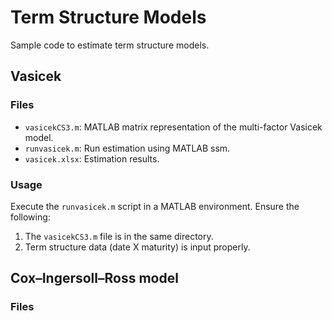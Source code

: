 # Term Structure Models

Sample code to estimate term structure models.

## Vasicek

### Files
- `vasicekCS3.m`: MATLAB matrix representation of the multi-factor Vasicek model.
- `runvasicek.m`: Run estimation using MATLAB ssm.
- `vasicek.xlsx`: Estimation results.

### Usage

Execute the `runvasicek.m` script in a MATLAB environment. Ensure the following:
1. The `vasicekCS3.m` file is in the same directory.
2. Term structure data (date X maturity) is input properly.

## Cox–Ingersoll–Ross model

### Files